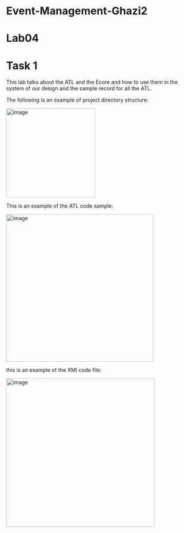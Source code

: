 # Event-Management-Ghazi2

# Lab04

# Task 1


This lab talks about the ATL and the Ecore and how to use them in the system of our design and the sample record for all the ATL.


The following is an example of project directory structure:


<img width="239" alt="image" src="https://github.com/Gbina1/Event-Management-Ghazi2/assets/148693022/a4db5735-602c-4458-825e-a80be99b3014">



This is an example of the ATL code sample:


<img width="395" alt="image" src="https://github.com/Gbina1/Event-Management-Ghazi2/assets/148693022/08be7aff-fd77-4208-8a5d-3b4e8f205344">


this is an example of the XMI code file:

<img width="398" alt="image" src="https://github.com/Gbina1/Event-Management-Ghazi2/assets/148693022/10f6e3e4-89de-4e96-8c9a-6fb93e0dc8b9">


